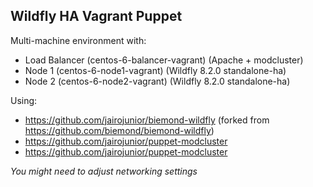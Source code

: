 ## Wildfly HA Vagrant Puppet

Multi-machine environment with:

* Load Balancer (centos-6-balancer-vagrant) (Apache + modcluster)
* Node 1 (centos-6-node1-vagrant) (Wildfly 8.2.0 standalone-ha)
* Node 2 (centos-6-node2-vagrant) (Wildfly 8.2.0 standalone-ha)

Using:

* https://github.com/jairojunior/biemond-wildfly (forked from https://github.com/biemond/biemond-wildfly)
* https://github.com/jairojunior/puppet-modcluster
* https://github.com/jairojunior/puppet-modcluster

*You might need to adjust networking settings*